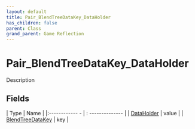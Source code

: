 ```yaml
---
layout: default
title: Pair_BlendTreeDataKey_DataHolder
has_children: false
parent: Class
grand_parent: Game Reflection
---
```

# Pair_BlendTreeDataKey_DataHolder
Description 

## Fields
| Type | Name |
|:------------ - | : -------------- |
| [DataHolder](game-reflection/classes/data_holder.md) | value |
| [BlendTreeDataKey](game-reflection/classes/blend_tree_data_key.md) | key |

